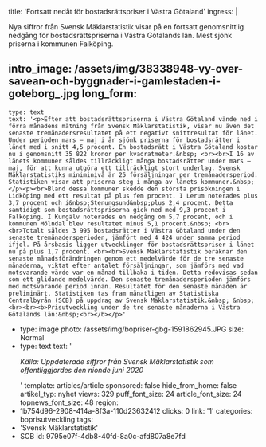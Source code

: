 title: 'Fortsatt nedåt för bostadsrättspriser i Västra Götaland'
ingress: |
  <p>Nya siffror från Svensk Mäklarstatistik visar på en fortsatt genomsnittlig nedgång för bostadsrättspriserna i Västra Götalands län. Mest sjönk priserna i kommunen Falköping<span class="redactor-invisible-space">.</span>
  </p>
  
intro_image: /assets/img/38338948-vy-over-savean-och-byggnader-i-gamlestaden-i-goteborg_.jpg
long_form:
  -
    type: text
    text: '<p>Efter att bostadsrättspriserna i Västra Götaland vände ned i förra månadens mätning från Svensk Mäklarstatistik, visar nu även det senaste tremånadersresultatet på ett negativt snittresultat för länet. Under perioden mars – maj i år sjönk priserna för bostadsrätter i länet med i snitt 4,5 procent. En bostadsrätt i Västra Götaland kostar nu i genomsnitt 35 822 kronor per kvadratmeter.&nbsp; <br><br>I 16 av länets kommuner såldes tillräckligt många bostadsrätter under mars – maj, för att kunna utgöra ett tillräckligt stort underlag. Svensk Mäklarstatistiks miniminivå är 25 försäljningar per tremånadersperiod. Statistiken visar att priserna steg i många av länets kommuner.&nbsp;</p><p><br>Bland dessa kommuner skedde den största prisökningen i Lidköping med ett resultat på plus fem procent. I Lerum noterades plus 3,7 procent och i&nbsp;Stenungsund&nbsp;plus 2,4 procent. Detta samtidigt som bostadsrättspriserna gick ned med 9,3 procent i Falköping. I Kungälv noterades en nedgång om 5,7 procent, och i kommunen Mölndal blev resultatet minus 5,1 procent.&nbsp; <br><br>Totalt såldes 3 995 bostadsrätter i Västra Götaland under den senaste tremånadersperioden, jämfört med 4 424 under samma period ifjol. På årsbasis ligger utvecklingen för bostadsrättspriser i länet nu på plus 1,7 procent. <br><br>Svensk Mäklarstatistik beräknar den senaste månadsförändringen genom ett medelvärde för de tre senaste månaderna, viktat efter antalet försäljningar, som jämförs med vad motsvarande värde var en månad tillbaka i tiden. Detta redovisas sedan som ett glidande medelvärde. Den senaste tremånadersperioden jämförs med motsvarande period innan. Resultatet för den senaste månaden är preliminärt. Statistiken tas fram månatligen av Statistiska Centralbyrån (SCB) på uppdrag av Svensk Mäklarstatistik.&nbsp; &nbsp; <br><br><b>Prisutveckling under de tre senaste månaderna i Västra Götalands län:&nbsp;<br></b></p>'
  -
    type: image
    photo: /assets/img/bopriser-gbg-1591862945.JPG
    size: Normal
  -
    type: text
    text: '<p><i>Källa: Uppdaterade siffror från Svensk Mäklarstatistik som offentliggjordes den nionde juni 2020</i></p>'
template: articles/article
sponsored: false
hide_from_home: false
artikel_typ: nyhet
views: 329
puff_font_size: 24
article_font_size: 24
topnews_font_size: 48
region:
  - 1b754d96-2908-414a-8f3a-110d23632412
clicks: 0
link: '1'
categories: boprisutveckling
tags:
  - 'Svensk Mäklarstatistik'
  - SCB
id: 9795e07f-4db8-40fd-8a0c-afd807a8e7fd
